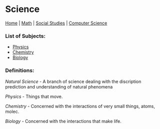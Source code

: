 # Science

[Home](./README.md) | [Math](./file2.md) | [Social Studies](./file3.md) | [Computer Science](./file4.md)

### List of Subjects:

* [Physics](./file/physics.md)
* [Chemistry](./file/chem.md)
* [Biology](./file/bio.md)

### Definitions:

*Natural Science* - A branch of science dealing with the discription prediction and understanding of natural phenomena

*Physics* - Things that move.

*Chemistry* - Concerned with the interactions of very small things, atoms, molec.

*Biology* - Concerned with the interactions that make life.

